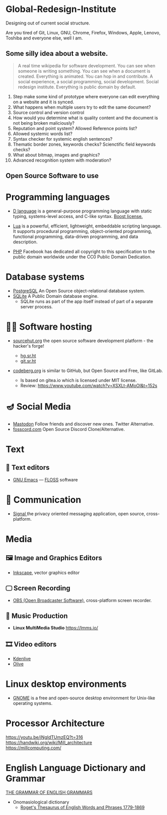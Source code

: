 # Global-Redesign-Institute
Designing out of current social structure.

Are you tired of Git, Linux, GNU, Chrome, Firefox, Windows, Apple, Lenovo, Toshiba and everyone else, well I am.

## Some silly idea about a website.
> A real time wikipedia for software development.
You can see when someone is writing something.
You can see when a document is created.
Everything is animated. You can hop in and contribute.
A social experience, a social programming, social development.
Social redesign institute. Everything is public domain by default.
1. Step make some kind of prototype where everyone can edit everything on a website and it is synced.
2. What happens when multiple users try to edit the same document?
3. Source control and version control
4. How would you determine what is quality content and the document is not being broken maliciously?
5. Reputation and point system? Allowed Reference points list?
6. Allowed systemic words list?
7. Syntax checker for systemic english sentences?
8. Thematic border zones, keywords checks? Scienctific field keywords checks?
9. What about bitmap, images and graphics?
10. Advanced recognition system with moderation?

## Open Source Software to use

# Programming languages
* [D language](https://dlang.org/)  is a general-purpose programming language with static typing, systems-level access, and C-like syntax. [Boost license.](https://dlang.org/articles/faq.html#q5_2)

* [Lua](https://www.lua.org/license.html) is a powerful, efficient, lightweight, embeddable scripting language. It supports procedural programming, object-oriented programming, functional programming, data-driven programming, and data description.

* [PHP](https://phplang.org/) Facebook has dedicated all copyright to this specification to the public domain worldwide under the CC0 Public Domain Dedication.

# Database systems
* [PostgreSQL](https://www.postgresql.org/about/licence/) An Open Source object-relational database system.  
* [SQLite](https://www.sqlite.org/copyright.html) A Public Domain database engine. 
  * SQLite runs as part of the app itself instead of part of a separate server process. 

# 👨‍💻 Software hosting
* [sourcehut.org](https://sourcehut.org/)   the open source software development platform - the hacker's forge!
   * [hg.sr.ht](https://hg.sr.ht/)
   * [git.sr.ht](https://git.sr.ht/)

* [codeberg.org](https://codeberg.org/)  is similar to GitHub, but Open Source and Free, like GitLab.
   * Is based on gitea.io  which is licensed under MIT license.
   * Review: https://www.youtube.com/watch?v=XSXLt-AMoOI&t=152s

# 🪔 Social Media
* [Mastodon](https://mastodon.online/@gobolinux)  Follow friends and discover new ones. Twitter Alternative.
* [fosscord.com](https://fosscord.com/)     Open Source Discord Clone/Alternative.


# Text
## 📝 Text editors
* [GNU Emacs](https://www.gnu.org/s/emacs/) — [FLOSS](https://www.gnu.org/philosophy/floss-and-foss.html) software

# 📱 Communication
* [Signal ]( https://signal.org/en/) the privacy oriented messaging application, open source, cross-platform.

# Media
## 🖼️ Image and Graphics Editors
* [Inkscape](https://inkscape.org/), vector graphics editor 

## 🖵 Screen Recording
* [OBS (Open Broadcaster Software)](https://obsproject.com/), cross-platform screen recorder.

## 🎼 Music Production
* **Linux MultiMedia Studio** https://lmms.io/

##  🎞️ Video editors
* [Kdenlive](https://kdenlive.org/)
* [Olive](https://olivevideoeditor.org/download.php)

# Linux desktop environments
* [GNOME](https://www.makeuseof.com/features-gnome/) is a free and open-source desktop environment for Unix-like operating systems.

# Processor Architecture
https://youtu.be/jNgIdTUmzEQ?t=316  
https://handwiki.org/wiki/Mill_architecture  
https://millcomputing.com/  

# English Language Dictionary and Grammar
[THE GRAMMAR OF ENGLISH GRAMMARS](https://archive.org/details/THEGRAMMAROFENGLISHGRAMMARS)
 * Onomasiological dictionary
   * [Roget's Thesaurus of English Words and Phrases 1779-1869](https://www.gutenberg.org/ebooks/10681)

